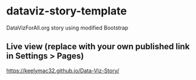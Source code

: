 # dataviz-story-template
DataVizForAll.org story using modified Bootstrap

## Live view (replace with your own published link in Settings > Pages)
https://keelymac32.github.io/Data-Viz-Story/

